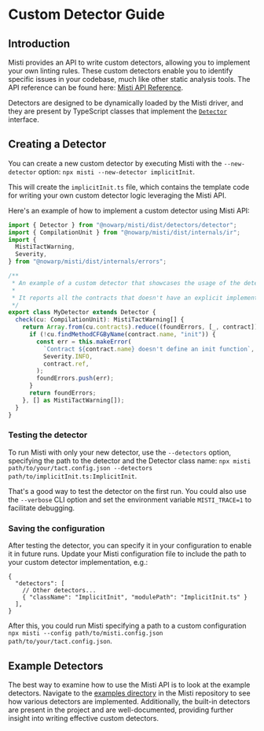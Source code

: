# Custom Detector Guide

## Introduction

Misti provides an API to write custom detectors, allowing you to implement your own linting rules. These custom detectors enable you to identify specific issues in your codebase, much like other static analysis tools. The API reference can be found here: [Misti API Reference](https://nowarp.github.io/tools/misti/api/).

Detectors are designed to be dynamically loaded by the Misti driver, and they are present by TypeScript classes that implement the [`Detector`](https://nowarp.github.io/tools/misti/api/classes/detectors_detector.Detector.html) interface.

## Creating a Detector

You can create a new custom detector by executing Misti with the `--new-detector` option: `npx misti --new-detector implicitInit`.

This will create the `implicitInit.ts` file, which contains the template code for writing your own custom detector logic leveraging the Misti API.

Here's an example of how to implement a custom detector using Misti API:

```typescript
import { Detector } from "@nowarp/misti/dist/detectors/detector";
import { CompilationUnit } from "@nowarp/misti/dist/internals/ir";
import {
  MistiTactWarning,
  Severity,
} from "@nowarp/misti/dist/internals/errors";

/**
 * An example of a custom detector that showcases the usage of the detector API.
 *
 * It reports all the contracts that doesn't have an explicit implementation of the init function.
 */
export class MyDetector extends Detector {
  check(cu: CompilationUnit): MistiTactWarning[] {
    return Array.from(cu.contracts).reduce((foundErrors, [_, contract]) => {
      if (!cu.findMethodCFGByName(contract.name, "init")) {
        const err = this.makeError(
          `Contract ${contract.name} doesn't define an init function`,
          Severity.INFO,
          contract.ref,
        );
        foundErrors.push(err);
      }
      return foundErrors;
    }, [] as MistiTactWarning[]);
  }
}
```

### Testing the detector
To run Misti with only your new detector, use the `--detectors` option, specifying the path to the detector and the Detector class name: `npx misti path/to/your/tact.config.json --detectors path/to/implicitInit.ts:ImplicitInit`.

That's a good way to test the detector on the first run. You could also use the `--verbose` CLI option and set the environment variable `MISTI_TRACE=1` to facilitate debugging.

### Saving the configuration
After testing the detector, you can specify it in your configuration to enable it in future runs. Update your Misti configuration file to include the path to your custom detector implementation, e.g.:
```
{
  "detectors": [
    // Other detectors...
    { "className": "ImplicitInit", "modulePath": "ImplicitInit.ts" }
  ],
}

```

After this, you could run Misti specifying a path to a custom configuration `npx misti --config path/to/misti.config.json path/to/your/tact.config.json`.

## Example Detectors

The best way to examine how to use the Misti API is to look at the example detectors. Navigate to the [examples directory](https://github.com/nowarp/misti/tree/master/examples) in the Misti repository to see how various detectors are implemented. Additionally, the built-in detectors are present in the project and are well-documented, providing further insight into writing effective custom detectors.
